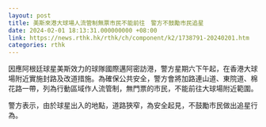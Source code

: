 ```yaml
---
layout: post
title: 美斯來港大球場人流管制無票市民不能前往　警方不鼓勵市民追星
date: 2024-02-01 18:13:31.000000000 +08:00
link: https://news.rthk.hk/rthk/ch/component/k2/1738791-20240201.htm
categories: rthk
---
```


因應阿根廷球星美斯效力的球隊國際邁阿密訪港，警方星期六下午起，在香港大球場附近實施封路及改道措施。為確保公共安全，警方會將加路連山道、東院道、棉花路一帶，列為行動區域作人流管制，無門票的市民，不能前往大球場附近範圍。

警方表示，由於球星出入的地點，道路狹窄，為安全起見，不鼓勵市民做出追星行為。
